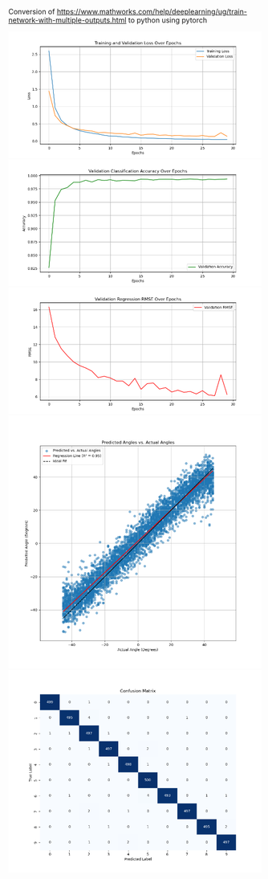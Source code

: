 Conversion of 
https://www.mathworks.com/help/deeplearning/ug/train-network-with-multiple-outputs.html
to python using pytorch

![Loss Plot](loss_plot.png)
![Accuracy Plot](accuracy_plot.png)
![RMSE Plot](rmse_plot.png)
![Angle Regression Plot](angle_regression_plot.png)
![Confusion Matrix](confusion_matrix.png)
